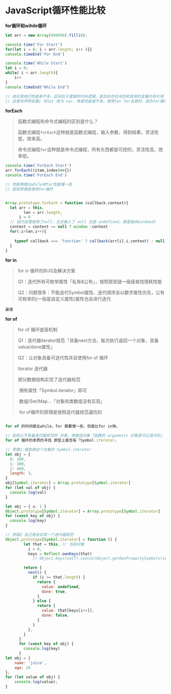 # JavaScript循环性能比较



**for循环和wihile循环**

```js
let arr = new Array(999999).fill(0);

console.time('For Start')
for(let i = 0; i < arr.length; i++ ){}
console.timeEnd('For End')

console.time('While Start')
let i = 0;
while( i < arr.length){
	i++
}
console.timeEnd("While End")

// 结论是他们性能差不多，区别在于里面的代码逻辑，是否在存在闭包和其他的变量内存引用
// 这里将声明变量i 将let 改为 var，两者性能差不多。使用let for会更好，因为for循环里面使用let存在存在块级作用域「用完就释放了」，而while在全局上面定义了，程序执行完了无法释放。就导致了两者性能差不多。
```

**forEach**

>  函数式编程和命令式编程的区别是什么？
>
> ​	函数式编程`forEach`这种就是函数式编程，输入参数，得到结果，灵活性低，效率高。
>
> ​	命令式编程`for`这种就是命令式编程，所有东西都是可控的，灵活性高，效率低。

```js
console.time('ForEach Start')
arr.forEach((item,index)=>{})
console.time('ForEach End')

// 性能稍微比while和for性能慢一些
// 底层原理是使用for循环


Array.prototype.forEach = function (callback,context){
  let arr = this,
  		len = arr.length,
      i = 0
  // 因为这里使用了null，无论输入了 null 还是 undefined，都是指向window的
  context = context == null ? window :context
  for(;i<len;i++){
    
    typeof callback === 'function' ? callback(arr[i],i,context) : null
  }
}
```

**for in**

> for in 循环的BUG及解决方案
>
> Q1：迭代所有可枚举属性「私有&公有」，按照原型链一级级查找很耗性能
>
> Q2：问题很多：不能迭代Symbol属性、迭代顺序会以数字属性优先，公有可枚举的{一般是自定义属性}属性也会进行迭代

```
最慢
```

**for of**

> for of 循环底层机制
>
> Q1：迭代器iterator规范「具备next方法，每次执行返回一个对象，具备value/done属性」
>
> Q2：让对象具备可迭代性并且使用for of 循环
>
> iterator 迭代器
>
>  部分数据结构实现了迭代器规范
>
> ​	拥有属性「Symbol.iterator」即可
>
> ​	数组/Set/Map...「对象和类数组没有实现」
>
> ​	for of循环的原理是按照迭代器规范遍历的
>
> 



```js

for of 的时间是比while，for 都要慢一些，但是比for in快。

// 如何让不具备迭代器规范的 对象，类数组对象「函数的 arguments 对象是可以迭代的」 也可以使用for of
for of 循环的本质的寻找 原型上是否有「Symbol.iterator」

// 思路1:借助用这个对象的 Symbol.iterator
let obj = {
  0: 200,
  1: 300,
  2: 400,
  length: 3,
}
obj[Symbol.iterator] = Array.prototype[Symbol.iterator]
for (let val of obj) {
  console.log(val)
}

let obj = { a: 1 }
Object.prototype[Symbol.iterator] = Array.prototype[Symbol.iterator]
for (const key of obj) {
  console.log(key)
}

// 思路2 自己再去实现一个迭代器规范
Object.prototype[Symbol.iterator] = function () {
        let that = this, // 当前对象
          i = 0,
          keys = Reflect.ownKeys(that) 
        	// Object.keys(self).concat(Object.getOwnPropertySymbols(self))

        return {
          next() {
            if (i >= that.length) {
              return {
                value: undefined,
                done: true,
              }
            } else {
              return {
                value: that[keys[i++]],
                done: false,
              }
            }
          },
        }
      }
      for (const key of obj) {
        console.log(key)
      }
let obj = {
    name: 'juice',
    age: 24
};
for (let value of obj) {
    console.log(value);
} 

```

